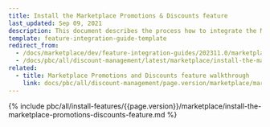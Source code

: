 ```yaml
---
title: Install the Marketplace Promotions & Discounts feature
last_updated: Sep 09, 2021
description: This document describes the process how to integrate the Marketplace Promotions & Discounts feature into a Spryker project.
template: feature-integration-guide-template
redirect_from:
  - /docs/marketplace/dev/feature-integration-guides/202311.0/marketplace-promotions-discounts-feature-integration.html
  - /docs/pbc/all/discount-management/latest/marketplace/install-the-marketplace-promotions-discounts-feature.html
related:
  - title: Marketplace Promotions and Discounts feature walkthrough
    link: docs/pbc/all/discount-management/page.version/marketplace/marketplace-promotions-discounts-feature-overview.html
---
```


{% include pbc/all/install-features/{{page.version}}/marketplace/install-the-marketplace-promotions-discounts-feature.md %} <!-- To edit, see /_includes/pbc/all/install-features/202311.0/marketplace/install-the-marketplace-promotions-discounts-feature.md -->
